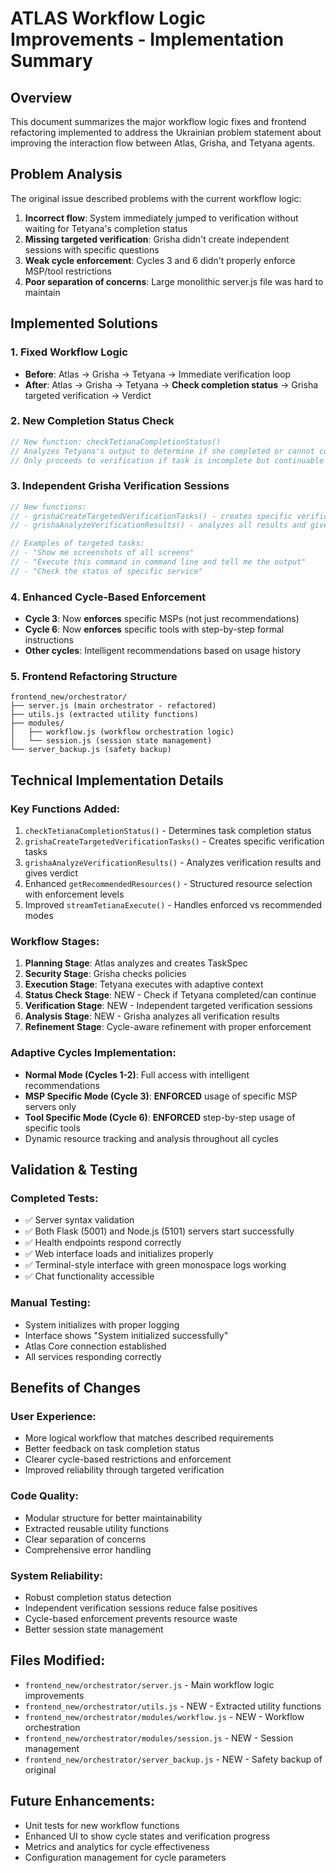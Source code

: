 # ATLAS Workflow Logic Improvements - Implementation Summary

## Overview
This document summarizes the major workflow logic fixes and frontend refactoring implemented to address the Ukrainian problem statement about improving the interaction flow between Atlas, Grisha, and Tetyana agents.

## Problem Analysis
The original issue described problems with the current workflow logic:
1. **Incorrect flow**: System immediately jumped to verification without waiting for Tetyana's completion status
2. **Missing targeted verification**: Grisha didn't create independent sessions with specific questions
3. **Weak cycle enforcement**: Cycles 3 and 6 didn't properly enforce MSP/tool restrictions
4. **Poor separation of concerns**: Large monolithic server.js file was hard to maintain

## Implemented Solutions

### 1. Fixed Workflow Logic
- **Before**: Atlas → Grisha → Tetyana → Immediate verification loop
- **After**: Atlas → Grisha → Tetyana → **Check completion status** → Grisha targeted verification → Verdict

### 2. New Completion Status Check
```javascript
// New function: checkTetianaCompletionStatus()
// Analyzes Tetyana's output to determine if she completed or cannot continue
// Only proceeds to verification if task is incomplete but continuable
```

### 3. Independent Grisha Verification Sessions
```javascript
// New functions:
// - grishaCreateTargetedVerificationTasks() - creates specific verification tasks
// - grishaAnalyzeVerificationResults() - analyzes all results and gives verdict

// Examples of targeted tasks:
// - "Show me screenshots of all screens"
// - "Execute this command in command line and tell me the output"  
// - "Check the status of specific service"
```

### 4. Enhanced Cycle-Based Enforcement
- **Cycle 3**: Now **enforces** specific MSPs (not just recommendations)
- **Cycle 6**: Now **enforces** specific tools with step-by-step formal instructions
- **Other cycles**: Intelligent recommendations based on usage history

### 5. Frontend Refactoring Structure
```
frontend_new/orchestrator/
├── server.js (main orchestrator - refactored)
├── utils.js (extracted utility functions)
├── modules/
│   ├── workflow.js (workflow orchestration logic)
│   └── session.js (session state management)
└── server_backup.js (safety backup)
```

## Technical Implementation Details

### Key Functions Added:
1. `checkTetianaCompletionStatus()` - Determines task completion status
2. `grishaCreateTargetedVerificationTasks()` - Creates specific verification tasks
3. `grishaAnalyzeVerificationResults()` - Analyzes verification results and gives verdict
4. Enhanced `getRecommendedResources()` - Structured resource selection with enforcement levels
5. Improved `streamTetianaExecute()` - Handles enforced vs recommended modes

### Workflow Stages:
1. **Planning Stage**: Atlas analyzes and creates TaskSpec
2. **Security Stage**: Grisha checks policies
3. **Execution Stage**: Tetyana executes with adaptive context
4. **Status Check Stage**: NEW - Check if Tetyana completed/can continue
5. **Verification Stage**: NEW - Independent targeted verification sessions
6. **Analysis Stage**: NEW - Grisha analyzes all verification results
7. **Refinement Stage**: Cycle-aware refinement with proper enforcement

### Adaptive Cycles Implementation:
- **Normal Mode (Cycles 1-2)**: Full access with intelligent recommendations
- **MSP Specific Mode (Cycle 3)**: **ENFORCED** usage of specific MSP servers only
- **Tool Specific Mode (Cycle 6)**: **ENFORCED** step-by-step usage of specific tools
- Dynamic resource tracking and analysis throughout all cycles

## Validation & Testing

### Completed Tests:
- ✅ Server syntax validation
- ✅ Both Flask (5001) and Node.js (5101) servers start successfully  
- ✅ Health endpoints respond correctly
- ✅ Web interface loads and initializes properly
- ✅ Terminal-style interface with green monospace logs working
- ✅ Chat functionality accessible

### Manual Testing:
- System initializes with proper logging
- Interface shows "System initialized successfully" 
- Atlas Core connection established
- All services responding correctly

## Benefits of Changes

### User Experience:
- More logical workflow that matches described requirements
- Better feedback on task completion status
- Clearer cycle-based restrictions and enforcement
- Improved reliability through targeted verification

### Code Quality:
- Modular structure for better maintainability
- Extracted reusable utility functions
- Clear separation of concerns
- Comprehensive error handling

### System Reliability:
- Robust completion status detection
- Independent verification sessions reduce false positives
- Cycle-based enforcement prevents resource waste
- Better session state management

## Files Modified:
- `frontend_new/orchestrator/server.js` - Main workflow logic improvements
- `frontend_new/orchestrator/utils.js` - NEW - Extracted utility functions
- `frontend_new/orchestrator/modules/workflow.js` - NEW - Workflow orchestration
- `frontend_new/orchestrator/modules/session.js` - NEW - Session management
- `frontend_new/orchestrator/server_backup.js` - NEW - Safety backup of original

## Future Enhancements:
- Unit tests for new workflow functions
- Enhanced UI to show cycle states and verification progress
- Metrics and analytics for cycle effectiveness
- Configuration management for cycle parameters